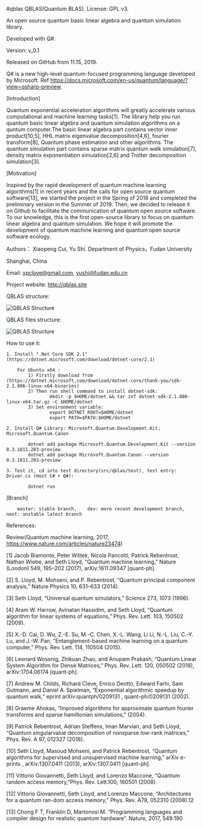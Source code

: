 #qblas
QBLAS(Quantum BLAS).   License: GPL v3.

An open source quantum basic linear algebra and quantum simulation library.

Developed with Q#.

Version: v_0.1 

Released on GitHub from 11.15, 2019.


Q# is a new high-level quantum-focused programming language developed by Microsoft. Ref https://docs.microsoft.com/en-us/quantum/language/?view=qsharp-preview.

[Introduction]

Quantum exponential acceleration algorithms will greatly accelerate various computational and machine learning tasks[1].
The library help you run quantum basic linear algebra and quantum simulation algorithms on a quntum computer.The basic linear algebra part contains vector inner product[10,5], HHL matrix eigenvalue decomposition[4,6], fourier transform[8], Quantum phase estimation and other algorithms.
The quantum simulation part contains sparse matrix quantum walk simulation[7], density matrix exponentiation simulation[2,6] and Trotter decomposition simulation[3].

[Motivation]

Inspired by the rapid development of quantum machine learning algorithms[1] in recent years and the calls for open source quantum software[13], we started the project in the Spring of 2018 and completed the preliminary version in the Summer of 2019.
Then, we decided to release it on Github to facilitate the communication of quantum open source software.
To our knowledge, this is the first open-source library to focus on quantum linear algebra and quantum simulation.
We hope it will promote the development of quantum machine learning and quantum open source software ecology.

Authors：
Xiaopeng Cui, Yu Shi. Department of Physics，Fudan University

Shanghai, China

Email: xpclove@gmail.com, yushi@fudan.edu.cn

Project website: http://qblas.site

QBLAS structure:

![QBLAS Structure](https://github.com/xpclove/qblas/blob/master/doc/fig/qblas_structure.jpg)

QBLAS files structure:

![QBLAS Structure](https://github.com/xpclove/qblas/blob/master/doc/fig/qblas_file_structure.jpg)

How to use it:

    1. Install ".Net Core SDK 2.1" (https://dotnet.microsoft.com/download/dotnet-core/2.1)

        For Ubuntu x64 : 
            1) Firstly download from (https://dotnet.microsoft.com/download/dotnet-core/thank-you/sdk-2.1.806-linux-x64-binaries)
            2) Then run shell command to install dotnet-sdk:
                    mkdir -p $HOME/dotnet && tar zxf dotnet-sdk-2.1.806-linux-x64.tar.gz -C $HOME/dotnet
            3) Set environment variable: 
                    export DOTNET_ROOT=$HOME/dotnet
                    export PATH=$PATH:$HOME/dotnet

    2. Install Q# Library: Microsoft.Quantum.Development.Kit; Microsoft.Quantum.Canon 

            dotnet add package Microsoft.Quantum.Development.Kit --version 0.3.1811.203-preview
            dotnet add package Microsoft.Quantum.Canon --version 0.3.1811.203-preview

    3. Test it, cd into test directory(src/qblas/test), test entry: Driver.cs (Host C# + Q#):

            dotnet run 

[Branch]

        master: stable branch,    dev: more recent development branch,    next: unstable latest branch


References:

Review(Quantum machine learning, 2017, https://www.nature.com/articles/nature23474)

[1]	Jacob Biamonte, Peter Wittek, Nicola Pancotti, Patrick Rebentrost, Nathan Wiebe, and Seth Lloyd, “Quantum machine learning,” Nature (London) 549, 195–202 (2017), arXiv:1611.09347 [quant-ph].

[2]	S. Lloyd, M. Mohseni, and P. Rebentrost, “Quantum principal component analysis,” Nature
Physics 10, 631–633 (2014).

[3]	Seth Lloyd, “Universal quantum simulators,” Science 273, 1073 (1996).

[4]	Aram W. Harrow, Avinatan Hassidim, and Seth Lloyd, “Quantum algorithm for linear systems of equations,” Phys. Rev. Lett. 103, 150502 (2009).

[5]	X.-D. Cai, D. Wu, Z.-E. Su, M.-C. Chen, X.-L. Wang, Li Li, N.-L. Liu, C.-Y. Lu, and J.-W.
Pan, “Entanglement-based machine learning on a quantum computer,” Phys. Rev. Lett. 114,
110504 (2015).

[6]	Leonard Wossnig, Zhikuan Zhao, and Anupam Prakash, “Quantum Linear System Algorithm for Dense Matrices,” Phys. Rev. Lett. 120, 050502 (2018), arXiv:1704.06174 [quant-ph].

[7]	Andrew M. Childs, Richard Cleve, Enrico Deotto, Edward Farhi, Sam Gutmann, and Daniel A. Spielman, “Exponential algorithmic speedup by quantum walk,” eprint arXiv:quantph/0209131 , quant–ph/0209131 (2002).

[8]	Graeme Ahokas, “Improved algorithms for approximate quantum fourier transforms and sparse hamiltonian simulations,” (2004).

[9]	Patrick Rebentrost, Adrian Steffens, Iman Marvian, and Seth Lloyd, “Quantum singularvalue decomposition of nonsparse low-rank matrices,” Phys. Rev. A 97, 012327 (2018).

[10]	Seth Lloyd, Masoud Mohseni, and Patrick Rebentrost, “Quantum algorithms for supervised and unsupervised machine learning,” arXiv e-prints , arXiv:1307.0411 (2013), arXiv:1307.0411
[quant-ph].

[11]  Vittorio Giovannetti, Seth Lloyd,  and Lorenzo Maccone, “Quantum random access memory,”Phys. Rev. Lett.100, 160501 (2008).

[12]  Vittorio Giovannetti, Seth Lloyd,   and Lorenzo Maccone, “Architectures for a quantum ran-dom access memory,” Phys. Rev. A78, 052310 (2008).12

[13]  Chong F T, Franklin D, Martonosi M. “Programming languages and compiler design for realistic quantum hardware”. Nature, 2017, 549:180
